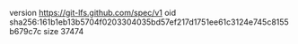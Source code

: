 version https://git-lfs.github.com/spec/v1
oid sha256:161b1eb13b5704f0203304035bd57ef217d1751ee61c3124e745c8155b679c7c
size 37474

